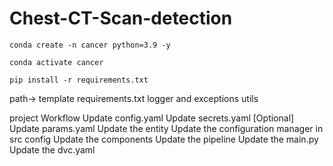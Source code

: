 # Chest-CT-Scan-detection

```
conda create -n cancer python=3.9 -y
```

```
conda activate cancer
```

```
pip install -r requirements.txt
```

path->
template
requirements.txt
logger  and  exceptions
utils
 

project Workflow
Update config.yaml
Update secrets.yaml [Optional]
Update params.yaml
Update the entity
Update the configuration manager in src config
Update the components
Update the pipeline
Update the main.py
Update the dvc.yaml